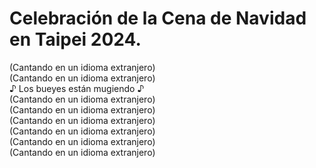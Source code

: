 # Celebración de la Cena de Navidad en Taipei 2024.  

(Cantando en un idioma extranjero)  
(Cantando en un idioma extranjero)  
♪ Los bueyes están mugiendo ♪  
(Cantando en un idioma extranjero)  
(Cantando en un idioma extranjero)  
(Cantando en un idioma extranjero)  
(Cantando en un idioma extranjero)  
(Cantando en un idioma extranjero)  
(Cantando en un idioma extranjero)

